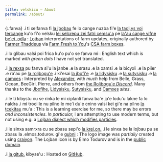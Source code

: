 ```yaml
---
title: velskicu — About
permalink: /about/
---
```


{:.fanva}
.i ti xelfanva fi [la jbobau][Lojban] fe lo cange nuzba fi'e [la tadi,ys voi tercange][Farmer Thaddeus] ku'o fi'o velsku [lei selcrepu zei fatri cemsu'a][CSA farm boxes] pe [la'au cange vifne be'ei .odla][Farm Fresh to You]
: [Lojban] interpretations of farm updates, originally authored by [Farmer Thaddeus] via [Farm Fresh to You]'s [CSA farm boxes].

.i lo glibau valsi poi frica ku'o pu'o se fanva mi
: English text which is marked _with green dots_ I have not yet translated.

.i [la rexsa] pu fanva si'u la janbe .e la srasu .e la xamsi .e la bicyxli .e la piier .e ra'au pe [la roljbogu'e] .i ki'esai [la jbofi'e] .e [la lidysisku] .e [la sutysisku] .e [la camxes]
: Interpreted by [Alexander][la rexsa], with _much_ help from Belle, Grass, Ocean, BeeGirl, Pierre, and others from [the Roljbogu'e _Discord_][la roljbogu'e]. Many thanks to the [Jbofihe][la jbofi'e], [Lidysisku][la lidysisku], [Sutysisku][la sutysisku], and [Camxes][la camxes] _sites_.

.i le ti kibystu cu se rinka le mi ciplanli fanva ba'e ja'e lodu'u lakne fa lo naldra .i mi troci le nu pilno lo me'i du'e cnino valsi kei gi'e na pilno [lo tcekitau] mu'a
: This is a learning exercise for me, so there may be errors _and inconsistencies_. _In particular,_ I am attempting to use modern terms, but not using e.g. a [Lojban dialect which modifies particles][lo tcekitau].

.i le sinxa samrxra cu se zbasu sepi'o [la krei,on.][craiyon] .i le sinxa be la lojbau pu se zbasu la .elmos.todurov. gi'e [gubni][public domain]
: The logo image was _partially_ created using [craiyon]. The Lojban icon is by Elmo Todurov and is in the [public domain].

.i [la gitub.][GitHub] kibyse'u
: Hosted on [GitHub].

[CSA farm boxes]: https://wikipedia.org/wiki/Community-supported_agriculture
[Farm Fresh to You]: https://farmfreshtoyou.com
[Farmer Thaddeus]: https://instagram.com/farmerthaddeus
[GitHub]: https://github.com/alxndr/lahau-rahi-le-cange-lihu
[Lojban]: https://mw.lojban.org
[la camxes]: https://lojban.github.io/ilmentufa/camxes.html
[craiyon]: https://www.craiyon.com
[public domain]: https://commons.wikimedia.org/wiki/File:Lojban_logo.svg
[la jbofi'e]: https://jboski.lojban.org
[la lidysisku]: https://sisku.org
[la rexsa]: https://mas.to/@rexsa
[la roljbogu'e]: https://discord.gg/SPBBnwP6PQ
[la sutysisku]: https://la-lojbangithub.io/sutysisku/lojban
[lo tcekitau]: https://web.archive.org/web/20220808222802/https://vlasisku.lojban.org/tcekitau
